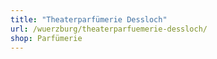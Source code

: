```yaml
---
title: "Theaterparfümerie Dessloch"
url: /wuerzburg/theaterparfuemerie-dessloch/
shop: Parfümerie
---
```

